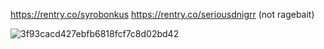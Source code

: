 https://rentry.co/syrobonkus https://rentry.co/seriousdnigrr (not ragebait)

![3f93cacd427ebfb6818fcf7c8d02bd42](https://github.com/syrowonkus/syrowonkus/assets/142924484/6db860ff-d5a1-42ed-a322-379203a747ad)
